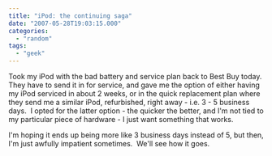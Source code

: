 ```yaml
---
title: "iPod: the continuing saga"
date: "2007-05-28T19:03:15.000"
categories: 
  - "random"
tags: 
  - "geek"
---
```


Took my iPod with the bad battery and service plan back to Best Buy today.  They have to send it in for service, and gave me the option of either having my iPod serviced in about 2 weeks, or in the quick replacement plan where they send me a similar iPod, refurbished, right away - i.e. 3 - 5 business days.  I opted for the latter option - the quicker the better, and I'm not tied to my particular piece of hardware - I just want something that works.

I'm hoping it ends up being more like 3 business days instead of 5, but then, I'm just awfully impatient sometimes.  We'll see how it goes.
